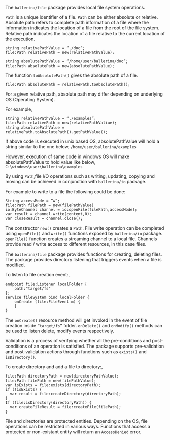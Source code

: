 The `ballerina/file` package provides local file system operations. 

`Path` is a unique identifier of a file. `Path` can be either absolute or relative.  Absolute path refers to complete path information of a file where the information indicates the location of a file from the root of the file system.  Relative path indicates the location of a file relative to the current location of the execution.
```
string relativePathValue = “./doc”;
file:Path relativePath = new(relativePathValue);

string absolutePathValue = “/home/user/ballerina/doc”;
file:Path absolutePath = new(absolutePathValue);
```
The function `toAbsolutePath()` gives the absolute path of a file.
```
file:Path absolutePath = relativePath.toAbsolutePath();
```
For a given relative path, absolute path may differ depending on underlying OS (Operating System). 

For example,
```
string relativePathValue = “./examples”;
file:Path relativePath = new(relativePathValiue);
string absolutePathValue = relativePath.toAbsolutePath().getPathValue();
```
If above code is executed in unix based OS, absolutePathValue will hold a string similar to the one  below,
 `/home/user/ballerina/examples`

However, execution of same code in windows OS will make absolutePathValue to hold value like below,
`C:\windows\user\ballerina\examples`

By using `Path`,file I/O operations such as writing, updating, copying and moving can be achieved in conjunction with `ballerina/io` package. 

For example to write to a file the following could be done:
```
String accessMode = “w”;
file:Path filePath = new(filePathValue)
io:ByteChannel channel = io:openFile(filePath,accessMode);
var result = channel.write(content,0);
var closeResult = channel.close();
```
The constructor `new()` creates a `Path`. File write operation can be completed using `openFile()` and `write()` functions exposed by `ballerina/io` package. `openFile()` function creates a streaming channel to a local file. Channels provide read / write access to different resources, in this case files. 

The `ballerina/file` package provides functions for creating, deleting files. The package provides directory listening that triggers events when a file is modified. 

To listen to file creation event:,
```
endpoint file:Listener localFolder {
    path:"target/fs"
};
service fileSystem bind localFolder {
    onCreate (file:FileEvent m) {
    }
}
```
The `onCreate()` resource method will get invoked in the event of file creation inside `“target/fs”` folder. `onDelete()` and `onModify()` methods can be used to listen delete, modify events respectively.

Validation is a process of verifying whether all the pre-conditions and post-conditions of an operation is satisfied. The package supports pre-validation and post-validation actions through functions such as `exists()` and `isDirectory()`.

To create directory and add a file to directory:,
```
file:Path directoryPath = new(directoryPathValue);
file:Path filePath = new(filePathValue);
var isExists = file:exists(directoryPath);
if (!isExists) {
  var result = file:createDirectory(directoryPath);
}
If (file:isDirectory(directoryPath)) {
  var createFileResult = file:createFile(filePath);
}
```
File and directories are protected entities. Depending on the OS, file operations can be restricted in various ways. Functions that access a protected or non-existant entity will return an `AccessDenied` error. 
